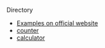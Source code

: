 Directory

  * [Examples on official website](/examples-on-official-website)
  * [counter](/counter)
  * [calculator](/calculator)
